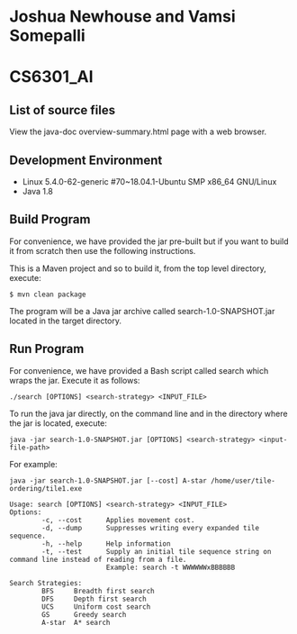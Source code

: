 # Joshua Newhouse and Vamsi Somepalli
# CS6301_AI

## List of source files
View the java-doc overview-summary.html page with a web browser.

## Development Environment
- Linux 5.4.0-62-generic #70~18.04.1-Ubuntu SMP x86_64 GNU/Linux
- Java 1.8

## Build Program
For convenience, we have provided the jar pre-built but if you want to build it from scratch then use the following
instructions.

This is a Maven project and so to build it, from the top level directory, execute:

```$ mvn clean package```

The program will be a Java jar archive called search-1.0-SNAPSHOT.jar located in the target directory.

## Run Program
For convenience, we have provided a Bash script called search which wraps the jar.  Execute it as follows:

```./search [OPTIONS] <search-strategy> <INPUT_FILE>```

To run the java jar directly, on the command line and in the directory where the jar is located, execute:

```java -jar search-1.0-SNAPSHOT.jar [OPTIONS] <search-strategy> <input-file-path>```

For example:

```java -jar search-1.0-SNAPSHOT.jar [--cost] A-star /home/user/tile-ordering/tile1.exe```

```
Usage: search [OPTIONS] <search-strategy> <INPUT_FILE>
Options:
        -c, --cost      Applies movement cost.
        -d, --dump      Suppresses writing every expanded tile sequence.
        -h, --help      Help information
        -t, --test      Supply an initial tile sequence string on command line instead of reading from a file.
                        Example: search -t WWWWWWxBBBBBB

Search Strategies:
        BFS     Breadth first search
        DFS     Depth first search
        UCS     Uniform cost search
        GS      Greedy search
        A-star  A* search
```
